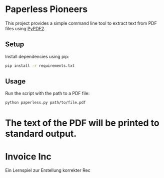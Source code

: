 
# Paperless Pioneers

This project provides a simple command line tool to extract text from PDF files using [PyPDF2](https://pypi.org/project/PyPDF2/).

## Setup

Install dependencies using pip:

```bash
pip install -r requirements.txt
```

## Usage

Run the script with the path to a PDF file:

```bash
python paperless.py path/to/file.pdf
```

The text of the PDF will be printed to standard output.
=======
# Invoice Inc

Ein Lernspiel zur Erstellung korrekter Rec